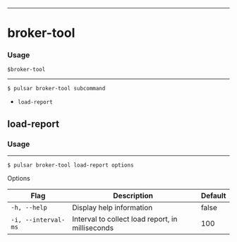 ------------

# broker-tool

### Usage

`$broker-tool`

------------

```shell
$ pulsar broker-tool subcommand
```

* `load-report`

## load-report

### Usage

------------

```shell
$ pulsar broker-tool load-report options
```

Options

| Flag                | Description                                      | Default |
|---------------------|--------------------------------------------------|---------|
| `-h, --help`        | Display help information                         | false   |
| `-i, --interval-ms` | Interval to collect load report, in milliseconds | 100     |

